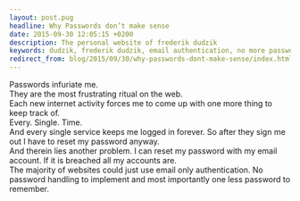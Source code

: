 ```yaml
---
layout: post.pug
headline: Why Passwords don’t make sense
date: 2015-09-30 12:05:15 +0200
description: The personal website of frederik dudzik
keywords: dudzik, frederik dudzik, email authentication, no more password, email authentication
redirect_from: blog/2015/09/30/why-passwords-dont-make-sense/index.html
---
```


Passwords infuriate me.<br>
They are the most frustrating ritual on the web.<br>
Each new internet activity forces me to come up with one more thing to keep track of.<br>
Every. Single. Time.<br>
And every single service keeps me logged in forever. So after they sign me out I have to reset my password anyway.<br>
And therein lies another problem. I can reset my password with my email account. If it is breached all my accounts are.<br>
The majority of websites could just use email only authentication. No password handling to implement and most importantly one less password to remember.<br>
